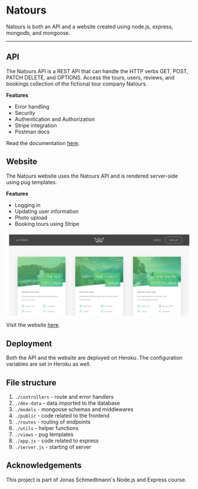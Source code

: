 # Natours

Natours is both an API and a website created using node.js, express, mongodb, and mongoose.

---

## API

The Natours API is a REST API that can handle the HTTP verbs GET, POST, PATCH DELETE, and OPTIONS. Access the tours, users, reviews, and bookings collection of the fictional tour company Natours.

**Features**

- Error handling
- Security
- Authentication and Authorization
- Stripe integration
- Postman docs

Read the documentation [here](https://documenter.getpostman.com/view/18724671/UVeJM5ya).

## Website

The Natours website uses the Natours API and is rendered server-side using pug templates.

**Features**

- Logging in
- Updating user information
- Photo upload
- Booking tours using Stripe

![Natours website](dev-data/img/natours-website.PNG)

Visit the website [here](https://project-natours-11jem.herokuapp.com/).

## Deployment

Both the API and the website are deployed on Heroku. The configuration variables are set in Heroku as well.

## File structure

1. `./controllers` - route and error handlers
1. `./dev-data` - data imported to the database
1. `./models` - mongoose schemas and middlewares
1. `./public` - code related to the frontend
1. `./routes` - routing of endpoints
1. `./utils` - helper functions
1. `./views` - pug templates
1. `./app.js` - code related to express
1. `./server.js` - starting of server

## Acknowledgements

This project is part of Jonas Schmedtmann's Node.js and Express course.
